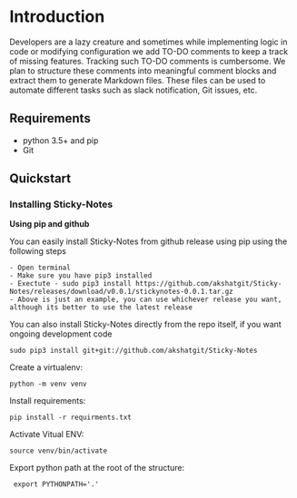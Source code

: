 # Introduction

Developers are a lazy creature and sometimes while implementing logic in code or modifying configuration we add TO-DO comments to keep a track of missing features. Tracking such TO-DO comments is cumbersome. We plan to structure these comments into meaningful comment blocks and extract them to generate Markdown files. These files can be used to automate different tasks such as slack notification, Git issues, etc.

## Requirements

- python 3.5+ and pip
- Git

## Quickstart

### Installing Sticky-Notes

**Using pip and github**

You can easily install Sticky-Notes from github release using pip using the following steps

```
- Open terminal
- Make sure you have pip3 installed
- Exectute - sudo pip3 install https://github.com/akshatgit/Sticky-Notes/releases/download/v0.0.1/stickynotes-0.0.1.tar.gz
- Above is just an example, you can use whichever release you want, although its better to use the latest release

```

You can also install Sticky-Notes directly from the repo itself, if you want ongoing development code

```
sudo pip3 install git+git://github.com/akshatgit/Sticky-Notes

```

Create a virtualenv:

```shell
python -m venv venv
```

Install requirements:

```shell
pip install -r requirments.txt
```

Activate Vitual ENV:

```shell
source venv/bin/activate
```

Export python path at the root of the structure:

```shell
 export PYTHONPATH='.'
```
